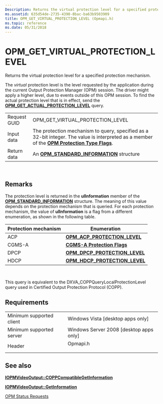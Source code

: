 ```yaml
---
Description: Returns the virtual protection level for a specified protection mechanism.
ms.assetid: 635d54de-2735-4390-8bac-ba63b9503909
title: OPM_GET_VIRTUAL_PROTECTION_LEVEL (Opmapi.h)
ms.topic: reference
ms.date: 05/31/2018
---
```


# OPM\_GET\_VIRTUAL\_PROTECTION\_LEVEL

Returns the virtual protection level for a specified protection mechanism.

The *virtual* protection level is the level requested by the application during the current Output Protection Manager (OPM) session. The driver might apply a higher level, due to events outside of this OPM session. To find the actual protection level that is in effect, send the [**OPM\_GET\_ACTUAL\_PROTECTION\_LEVEL**](opm-get-actual-protection-level.md) query.



|              |                                                                                                                                                                               |
|--------------|-------------------------------------------------------------------------------------------------------------------------------------------------------------------------------|
| Request GUID | OPM\_GET\_VIRTUAL\_PROTECTION\_LEVEL                                                                                                                                          |
| Input data   | The protection mechanism to query, specified as a 32-bit integer. The value is interpreted as a member of the [**OPM Protection Type Flags**](opm-protection-type-flags.md). |
| Return data  | An [**OPM\_STANDARD\_INFORMATION**](/windows/desktop/api/ksopmapi/ns-ksopmapi-opm_standard_information) structure                                                                                                   |



 

## Remarks

The protection level is returned in the **ulInformation** member of the [**OPM\_STANDARD\_INFORMATION**](/windows/desktop/api/ksopmapi/ns-ksopmapi-opm_standard_information) structure. The meaning of this value depends on the protection mechanism that is queried. For each protection mechanism, the value of **ulInformation** is a flag from a different enumeration, as shown in the following table.



| Protection mechanism | Enumeration                                                       |
|----------------------|-------------------------------------------------------------------|
| ACP                  | [**OPM\_ACP\_PROTECTION\_LEVEL**](/windows/desktop/api/opmapi/ne-opmapi-opm_acp_protection_level)   |
| CGMS-A               | [**CGMS-A Protection Flags**](cgms-a-protection-flags.md)        |
| DPCP                 | [**OPM\_DPCP\_PROTECTION\_LEVEL**](/windows/desktop/api/opmapi/ne-opmapi-opm_dpcp_protection_level) |
| HDCP                 | [**OPM\_HDCP\_PROTECTION\_LEVEL**](/windows/desktop/api/opmapi/ne-opmapi-opm_hdcp_protection_level) |



 

This query is equivalent to the DXVA\_COPPQueryLocalProtectionLevel query used in Certified Output Protection Protocol (COPP).

## Requirements



|                                     |                                                                                     |
|-------------------------------------|-------------------------------------------------------------------------------------|
| Minimum supported client<br/> | Windows Vista \[desktop apps only\]<br/>                                      |
| Minimum supported server<br/> | Windows Server 2008 \[desktop apps only\]<br/>                                |
| Header<br/>                   | <dl> <dt>Opmapi.h</dt> </dl> |



## See also

<dl> <dt>

[**IOPMVideoOutput::COPPCompatibleGetInformation**](/windows/desktop/api/opmapi/nf-opmapi-iopmvideooutput-coppcompatiblegetinformation)
</dt> <dt>

[**IOPMVideoOutput::GetInformation**](/windows/desktop/api/opmapi/nf-opmapi-iopmvideooutput-getinformation)
</dt> <dt>

[OPM Status Requests](opm-status-requests.md)
</dt> </dl>

 

 




